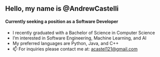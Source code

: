 ## Hello, my name is @AndrewCastelli
#### Currently seeking a position as a Software Developer
- I recently graduated with a Bachelor of Science in Computer Science
- I’m interested in Software Engineering, Machine Learning, and AI
- My preferred languages are Python, Java, and C++
- 📫 For inquiries please contact me at: acastel121@gmail.com
